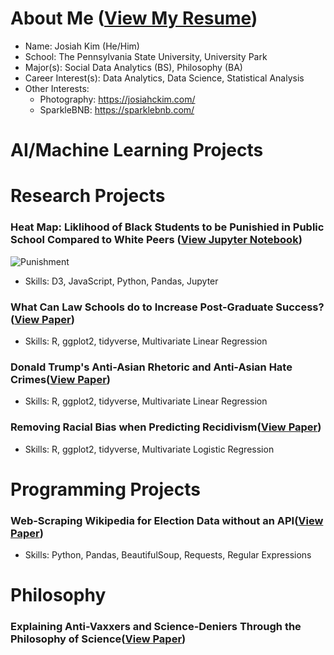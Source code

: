 # About Me ([View My Resume](https://github.com/josiahckim/main/blob/main/KIM_RESUME.pdf))

- Name: Josiah Kim (He/Him)
- School: The Pennsylvania State University, University Park
- Major(s): Social Data Analytics (BS), Philosophy (BA) 
- Career Interest(s): Data Analytics, Data Science, Statistical Analysis 
- Other Interests:
	 - Photography: https://josiahckim.com/
	 - SparkleBNB: https://sparklebnb.com/


# AI/Machine Learning Projects



# Research Projects

### Heat Map: Liklihood of Black Students to be Punishied in Public School Compared to White Peers ([View Jupyter Notebook](https://github.com/josiahckim/main/blob/main/Classes/Visual_Analytics_for_Data_Sciences/Kim_GroupProjectFinal.ipynb))

![Punishment](https://lh3.googleusercontent.com/pw/ACtC-3eIWAQLKvSOF6SzMuxfngkI2k5C9cNt9NQ09gA2nvLN0DdyARMs6seQ7So9JQuNl7nqLOklD1aLuR6dVnFLsdptv7L_4SG1iZ5i0q0kA7SyrInAaGJWZWkjK2ri0z208-9l6iMdjtj6I230uPRuHgcB=w1003-h682-no?authuser=0)

- Skills: D3, JavaScript, Python, Pandas, Jupyter


### What Can Law Schools do to Increase Post-Graduate Success?([View Paper](https://github.com/josiahckim/main/blob/main/Classes/Empirical_Legal_Studies/Kim_FinalPaper.pdf))
- Skills: R, ggplot2, tidyverse, Multivariate Linear Regression 

### Donald Trump's Anti-Asian Rhetoric and Anti-Asian Hate Crimes([View Paper](https://github.com/josiahckim/main/blob/main/Classes/Social_Data_Analytics_Independent_Study/Kim_FinalProject.pdf))
- Skills: R, ggplot2, tidyverse, Multivariate Linear Regression 

### Removing Racial Bias when Predicting Recidivism([View Paper](https://github.com/josiahckim/main/blob/main/Classes/Empirical_Legal_Studies/Kim_Module3.pdf))
- Skills: R, ggplot2, tidyverse, Multivariate Logistic Regression 






# Programming Projects
### Web-Scraping Wikipedia for Election Data without an API([View Paper](https://github.com/josiahckim/main/blob/main/Classes/Social_Data_Analytics_Independent_Study/Kim_WebscrapingAssignment2.py))
- Skills: Python, Pandas, BeautifulSoup, Requests, Regular Expressions


# Philosophy

### Explaining Anti-Vaxxers and Science-Deniers Through the Philosophy of Science([View Paper](https://github.com/josiahckim/main/blob/main/Classes/Philosophy_of_Science/Kim_FinalPaper.pdf))


